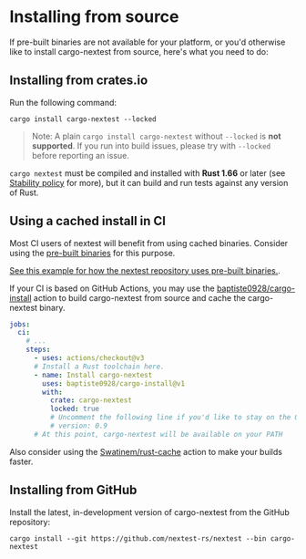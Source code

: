# Installing from source

If pre-built binaries are not available for your platform, or you'd otherwise like to install cargo-nextest from source, here's what you need to do:

## Installing from crates.io

Run the following command:

```
cargo install cargo-nextest --locked
```

> Note: A plain `cargo install cargo-nextest` without `--locked` is **not supported**. If you run into build issues, please try with `--locked` before reporting an issue.

`cargo nextest` must be compiled and installed with **Rust 1.66** or later (see [Stability policy] for more), but it can build and run
tests against any version of Rust.

[Stability policy]: stability.md#minimum-supported-rust-version-msrv

## Using a cached install in CI

Most CI users of nextest will benefit from using cached binaries. Consider using the [pre-built binaries](pre-built-binaries.md) for this purpose.

[See this example for how the nextest repository uses pre-built binaries.](https://github.com/nextest-rs/nextest/blob/0eadcdfa349ff36354de464ecf6002d89ff50fe6/.github/workflows/ci.yml#L124-L125).

If your CI is based on GitHub Actions, you may use the
[baptiste0928/cargo-install](https://github.com/marketplace/actions/cargo-install) action to build cargo-nextest from source and cache
the cargo-nextest binary.

```yml
jobs:
  ci:
    # ...
    steps:
      - uses: actions/checkout@v3
      # Install a Rust toolchain here.
      - name: Install cargo-nextest
        uses: baptiste0928/cargo-install@v1
        with:
          crate: cargo-nextest
          locked: true
          # Uncomment the following line if you'd like to stay on the 0.9 series
          # version: 0.9
      # At this point, cargo-nextest will be available on your PATH
```

Also consider using the [Swatinem/rust-cache](https://github.com/marketplace/actions/rust-cache)
action to make your builds faster.

## Installing from GitHub

Install the latest, in-development version of cargo-nextest from the GitHub repository:

```
cargo install --git https://github.com/nextest-rs/nextest --bin cargo-nextest
```

